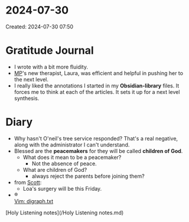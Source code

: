 # 2024-07-30
Created: 2024-07-30 07:50


# Gratitude Journal 

- I wrote with a bit more fluidity. 
- [MP](/MP.md)'s new therapist, Laura, was efficient and helpful in pushing her to the next level.
- I really liked the annotations I started in my **Obsidian-library** files. It forces me to think at each of the articles. It sets it up for a next level synthesis.  

# Diary 

- Why hasn't O'neil's tree service responded? That's a real negative, along with the administrator I can't understand.
- Blessed are the **peacemakers** for they will be called **children of God**. 
    - What does it mean to be a peacemaker?
        - Not the absence of peace. 
    - What are children of God?
        - always reject the parents before joining them?
- from [Scott](/Scott.md):
    - Loa's surgery will be this Friday.
- ®  
[Vim: digraph.txt](https://vimhelp.org/digraph.txt.html)

[Holy Listening notes](/Holy Listening notes.md)
